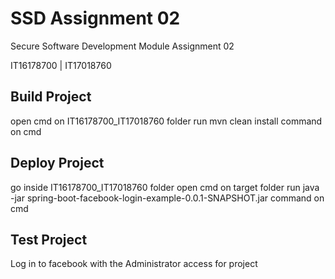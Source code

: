 # SSD Assignment 02
Secure Software Development Module Assignment 02



IT16178700 | IT17018760


## Build Project
open cmd on IT16178700_IT17018760 folder
run mvn clean install command on cmd

## Deploy Project
go inside IT16178700_IT17018760 folder
open cmd on target folder
run java -jar spring-boot-facebook-login-example-0.0.1-SNAPSHOT.jar command on cmd

## Test Project
Log in to facebook with the Administrator access for project